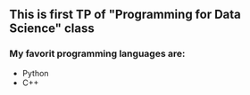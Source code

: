 ## This is first TP of "Programming for Data Science" class

### My favorit programming languages are:

- Python
- C++

